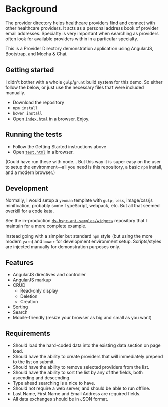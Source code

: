 # Background

The provider directory helps healthcare providers find and connect with other healthcare providers. It acts as a personal address book of provider email addresses. Specialty is very important when searching as providers often look for available providers within in a particular specialty.

This is a Provider Directory demonstration application using AngularJS, Bootstrap, and Mocha & Chai.

## Getting started

I didn't bother with a whole `gulp`/`grunt` build system for this demo. So either follow the below, or just use the necessary files that were included manually.

* Download the repository
* `npm install`
* `bower install`
* Open [`index.html`](index.html) in a browser. Enjoy.

## Running the tests

* Follow the Getting Started instructions above
* Open [`test.html`](test.html) in a browser.

(Could have run these with node... But this way it is super easy on the user to setup the environment—all you need is this repository, a basic `npm` install, and a modern browser.)

## Development

Normally, I would setup a `yeoman` template with `gulp`, `less`, image/css/js minification, probably some TypeScript, webpack, etc. But all that seemed overkill for a code kata.

See the in-production [`ds-hsgc-api-samples/widgets`](https://github.com/jon-adams/ds-hsgc-api-samples/tree/master/widgets) repository that I maintain for a more complete example.

Instead going with a simpler but standard `npm` style (but using the more modern `yarn`) and `bower` for development environment setup. Scripts/styles are injected manually for demonstration purposes only.

## Features

* AngularJS directives and controller
* AngularJS markup
* CRUD
  * Read-only display
  * Deletion
  * Creation
* Sorting
* Search
* Mobile-friendly (resize your browser as big and small as you want)

## Requirements

* Should load the hard-coded data into the existing data section on page load.
* Should have the ability to create providers that will immediately prepend to the list on submit.
* Should have the ability to remove selected providers from the list.
* Should have the ability to sort the list by any of the fields, both ascending and descending.
* Type ahead searching is a nice to have.
* Should not require a web server, and should be able to run offline.
* Last Name, First Name and Email Address are required fields.
* All data exchanges should be in JSON format.
